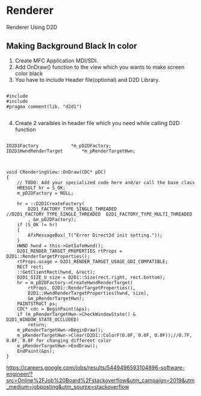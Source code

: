 # Renderer
Renderer Using D2D

## Making Background Black In color
 1. Create MFC Application MDI/SDI.
 2. Add OnDraw() function to the view which you wants to make screen color black
 3. You have to include Header file(optional) and D2D Library.
 <pre><code>
#include <d2d1.h>
#include <eh.h>
#pragma comment(lib, "d2d1")
  </code></pre>
  4. Create 2 varaibles in header file which you need while calling D2D function
  <pre><code>
ID2D1Factory			*m_pD2DFactory;
ID2D1HwndRenderTarget		*m_pRenderTargetHwn;
  </code></pre>
  <pre><code>
void CRenderingView::OnDraw(CDC* pDC)
{
	// TODO: Add your specialized code here and/or call the base class
	HRESULT hr = S_OK;
	m_pD2DFactory = NULL;
	
	hr = ::D2D1CreateFactory(
		D2D1_FACTORY_TYPE_SINGLE_THREADED   //D2D1_FACTORY_TYPE_SINGLE_THREADED  D2D1_FACTORY_TYPE_MULTI_THREADED
		, &m_pD2DFactory);
	if (S_OK != hr)
	{
		AfxMessageBox(_T("Error Direct2d init setting."));
	}
	HWND hwnd = this->GetSafeHwnd();
	D2D1_RENDER_TARGET_PROPERTIES rtProps = D2D1::RenderTargetProperties();
	rtProps.usage = D2D1_RENDER_TARGET_USAGE_GDI_COMPATIBLE;
	RECT rect;
	::GetClientRect(hwnd, &rect);
	D2D1_SIZE_U size = D2D1::Size<UINT>(rect.right, rect.bottom);
	hr = m_pD2DFactory->CreateHwndRenderTarget(
		rtProps, D2D1::RenderTargetProperties(),
		D2D1::HwndRenderTargetProperties(hwnd, size),
		&m_pRenderTargetHwn);
	PAINTSTRUCT ps;
	CDC* cdc = BeginPaint(&ps);
	if (m_pRenderTargetHwn->CheckWindowState() & D2D1_WINDOW_STATE_OCCLUDED)
		return;
	m_pRenderTargetHwn->BeginDraw();
	m_pRenderTargetHwn->Clear(D2D1::ColorF(0.0F, 0.0F, 0.0F));//0.7F, 0.8F, 0.0F for changing different color
	m_pRenderTargetHwn->EndDraw();
	EndPaint(&ps);
}
</code></pre>
https://careers.google.com/jobs/results/5449496593104896-software-engineer/?src=Online%2FJob%20Board%2Fstackoverflow&utm_campaign=2019&utm_medium=jobposting&utm_source=stackoverflow
